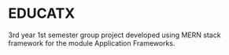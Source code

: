 # EDUCATX
3rd year 1st semester group project developed using MERN stack framework for the module Application Frameworks.
